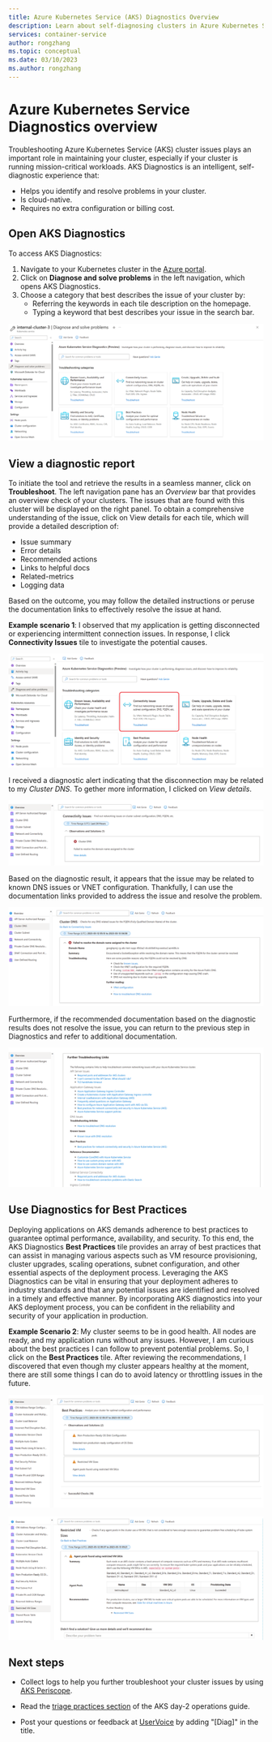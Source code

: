 ```yaml
---
title: Azure Kubernetes Service (AKS) Diagnostics Overview
description: Learn about self-diagnosing clusters in Azure Kubernetes Service.
services: container-service
author: rongzhang
ms.topic: conceptual
ms.date: 03/10/2023
ms.author: rongzhang
---
```


# Azure Kubernetes Service Diagnostics overview

Troubleshooting Azure Kubernetes Service (AKS) cluster issues plays an important role in maintaining your cluster, especially if your cluster is running mission-critical workloads. AKS Diagnostics is an intelligent, self-diagnostic experience that:
* Helps you identify and resolve problems in your cluster. 
* Is cloud-native.
* Requires no extra configuration or billing cost.
 

## Open AKS Diagnostics

To access AKS Diagnostics:

1. Navigate to your Kubernetes cluster in the [Azure portal](https://portal.azure.com).
2. Click on **Diagnose and solve problems** in the left navigation, which opens AKS Diagnostics.
3. Choose a category that best describes the issue of your cluster by:
    * Referring the keywords in each tile description on the homepage.
    * Typing a keyword that best describes your issue in the search bar.

![Homepage](./media/concepts-diagnostics/aks-diagnostics-homepage.png)


## View a diagnostic report

To initiate the tool and retrieve the results in a seamless manner, click on **Troubleshoot**. The left navigation pane has an _Overview_ bar that provides an overview check of your clusters. The issues that are found with this cluster will be displayed on the right panel. To obtain a comprehensive understanding of the issue, click on View details for each tile, which will provide a detailed description of:

* Issue summary
* Error details
* Recommended actions
* Links to helpful docs
* Related-metrics
* Logging data 

Based on the outcome, you may follow the detailed instructions or peruse the documentation links to effectively resolve the issue at hand. 

**Example scenario 1**: I observed that my application is getting disconnected or experiencing intermittent connection issues. In response, I click **Connectivity Issues** tile to investigate the potential causes. 

![AKS Diagnostics Results - Networking Tile](./media/concepts-diagnostics/aks-diagnostics-tile.png)

I received a diagnostic alert indicating that the disconnection may be related to my *Cluster DNS*. To gether more information, I clicked on *View details*. 

![AKS Diagnostics Results - Networking](./media/concepts-diagnostics/aks-diagnostics-results.png)

Based on the diagnostic result, it appears that the issue may be related to known DNS issues or VNET configuration. Thankfully, I can use the documentation links provided to address the issue and resolve the problem.

![AKS Diagnostics Results - Networking - Cluster DNS](./media/concepts-diagnostics/aks-diagnostics-network.png)

Furthermore, if the recommended documentation based on the diagnostic results does not resolve the issue, you can return to the previous step in Diagnostics and refer to additional documentation.

![AKS Diagnostics Results - Additional - Docs](./media/concepts-diagnostics/aks-diagnostics-doc.png)

## Use Diagnostics for Best Practices

Deploying applications on AKS demands adherence to best practices to guarantee optimal performance, availability, and security. To this end, the AKS Diagnostics **Best Practices** tile provides an array of best practices that can assist in managing various aspects such as VM resource provisioning, cluster upgrades, scaling operations, subnet configuration, and other essential aspects of the deployment process. Leveraging the AKS Diagnostics can be vital in ensuring that your deployment adheres to industry standards and that any potential issues are identified and resolved in a timely and effective manner. By incorporating AKS diagnostics into your AKS deployment process, you can be confident in the reliability and security of your application in production.

**Example Scenario 2**: My cluster seems to be in good health. All nodes are ready, and my application runs without any issues. However, I am curious about the best practices I can follow to prevent potential problems. So, I click on the **Best Practices** tile. After reviewing the recommendations, I discovered that even though my cluster appears healthy at the moment, there are still some things I can do to avoid latency or throttling issues in the future. 

![AKS Diagnostics Results - Best - Practice](./media/concepts-diagnostics/aks-diagnostics-best.png)

![AKS Diagnostics Results - Best - result](./media/concepts-diagnostics/aks-diagnostics-practice.png)

## Next steps

* Collect logs to help you further troubleshoot your cluster issues by using [AKS Periscope](https://aka.ms/aksperiscope).

* Read the [triage practices section](/azure/architecture/operator-guides/aks/aks-triage-practices) of the AKS day-2 operations guide.

* Post your questions or feedback at [UserVoice](https://feedback.azure.com/d365community/forum/aabe212a-f724-ec11-b6e6-000d3a4f0da0) by adding "[Diag]" in the title.
